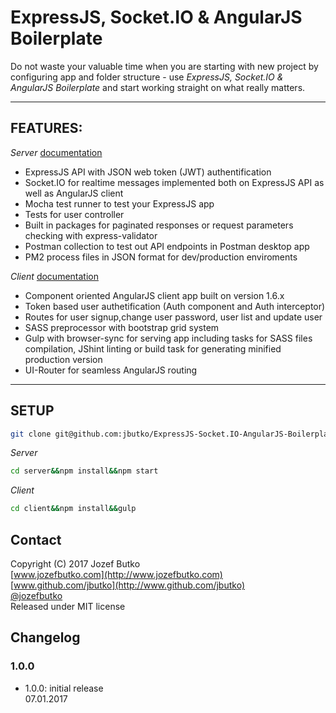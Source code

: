 # ExpressJS, Socket.IO & AngularJS Boilerplate

Do not waste your valuable time when you are starting with new project by configuring app and folder structure - use *ExpressJS, Socket.IO & AngularJS Boilerplate* and start working straight on what really matters.

***

## FEATURES:
*Server* [documentation](https://github.com/jbutko/ExpressJS-Socket.IO-AngularJS-Boilerplate/blob/master/server/README.md)
* ExpressJS API with JSON web token (JWT) authentification
* Socket.IO for realtime messages implemented both on ExpressJS API as well as AngularJS client
* Mocha test runner to test your ExpressJS app
* Tests for user controller
* Built in packages for paginated responses or request parameters checking with express-validator
* Postman collection to test out API endpoints in Postman desktop app
* PM2 process files in JSON format for dev/production enviroments

*Client* [documentation](https://github.com/jbutko/ExpressJS-Socket.IO-AngularJS-Boilerplate/blob/master/client/README.md)
* Component oriented AngularJS client app built on version 1.6.x
* Token based user authetification (Auth component and Auth interceptor)
* Routes for user signup,change user password, user list and update user
* SASS preprocessor with bootstrap grid system
* Gulp with browser-sync for serving app including tasks for SASS files compilation, JShint linting or build task for generating minified production version
* UI-Router for seamless AngularJS routing

***
## SETUP
```bash
git clone git@github.com:jbutko/ExpressJS-Socket.IO-AngularJS-Boilerplate.git
```
*Server*
```bash
cd server&&npm install&&npm start
```
*Client*
```bash
cd client&&npm install&&gulp
```

## Contact
Copyright (C) 2017 Jozef Butko<br>
[www.jozefbutko.com](http://www.jozefbutko.com)<br>
[www.github.com/jbutko](http://www.github.com/jbutko)<br>
[@jozefbutko](http://www.twitter.com/jozefbutko)<br>
Released under MIT license

## Changelog
### 1.0.0
- 1.0.0: initial release<br>
07.01.2017



